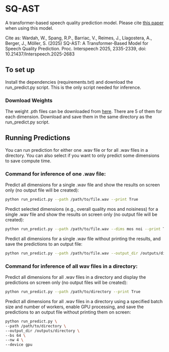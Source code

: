# SQ-AST
A transformer-based speech quality prediction model. Please cite [this paper](https://www.isca-archive.org/interspeech_2025/wardah25_interspeech.html) when using this model.

Cite as: Wardah, W., Spang, R.P., Barriac, V., Reimes, J., Llagostera, A., Berger, J., Möller, S. (2025) SQ-AST: A Transformer-Based Model for Speech Quality Prediction. Proc. Interspeech 2025, 2335-2339, doi: 10.21437/Interspeech.2025-2683

## To set up

Install the dependencies (requirements.txt) and download the run_predict.py script. This is the only script needed for inference. 

### Download Weights
The weight .pth files can be downloaded from [here](https://tubcloud.tu-berlin.de/s/rik9dQaR66R8w5A). There are 5 of them for each dimension. Download and save them in the same directory as the run_predict.py script.

## Running Predictions

You can run prediction for either one .wav file or for all .wav files in a directory. You can also select if you want to only predict some dimensions to save compute time. 

### Command for inference of one .wav file:

Predict all dimensions for a single .wav file and show the results on screen only (no output file will be created):

```bash
python run_predict.py --path /path/to/file.wav --print True
```

Predict selected dimensions (e.g., overall quality mos and noisiness) for a single .wav file and show the results on screen only (no output file will be created):

```bash
python run_predict.py --path /path/to/file.wav --dims mos noi --print True
```

Predict all dimensions for a single .wav file without printing the results, and save the predictions to an output file:

```bash
python run_predict.py --path /path/to/file.wav --output_dir /outputs/directory
```

### Command for inference of all wav files in a directory:

Predict all dimensions for all .wav files in a directory and display the predictions on screen only (no output files will be created):

```bash
python run_predict.py --path /path/to/directory --print True
```

Predict all dimensions for all .wav files in a directory using a specified batch size and number of workers, enable GPU processing, and save the predictions to an output file without printing them on screen:

```bash
python run_predict.py \
--path /path/to/directory \
--output_dir /outputs/directory \
--bs 64 \
--nw 4 \
--device gpu
```